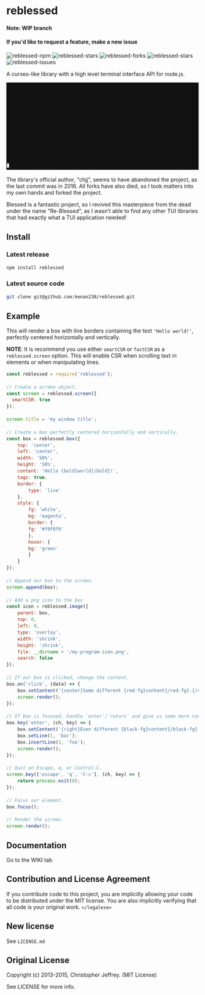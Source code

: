 # reblessed

#### Note: WIP branch

#### If you'd like to request a feature, make a new issue

![reblessed-npm](https://img.shields.io/static/v1?label=npm&message=reblessed%20on%20npm&color=orange&link=https://www.npmjs.com/package/reblessed)
![reblessed-stars](https://img.shields.io/github/stars/kenan238/reblessed)
![reblessed-forks](https://img.shields.io/github/forks/kenan238/reblessed)
![reblessed-stars](https://img.shields.io/github/license/kenan238/reblessed)
![reblessed-issues](https://img.shields.io/github/issues/kenan238/reblessed)

A curses-like library with a high level terminal interface API for node.js.

![reblessed](https://raw.githubusercontent.com/chjj/blessed/master/img/v0.1.0-3.gif)

The library's official author, "chjj", seems to have abandoned the project, as the last commit was in 2016.
All forks have also died, so I took matters into my own hands and forked the project.

Blessed is a fantastic project, so I revived this masterpiece from the dead under the name "Re-Blessed", as I wasn’t able to find any other TUI libraries that had exactly what a TUI application needed!

## Install

### Latest release

``` bash
npm install reblessed
```

### Latest source code

``` bash
git clone git@github.com:kenan238/reblessed.git
```

## Example

This will render a box with line borders containing the text `'Hello world!'`,
perfectly centered horizontally and vertically.

**NOTE**: It is recommend you use either `smartCSR` or `fastCSR` as a
`reblessed.screen` option. This will enable CSR when scrolling text in elements
or when manipulating lines.

``` js
const reblessed = require('reblessed');

// Create a screen object.
const screen = reblessed.screen({
  smartCSR: true
});

screen.title = 'my window title';

// Create a box perfectly centered horizontally and vertically.
const box = reblessed.box({
    top: 'center',
    left: 'center',
    width: '50%',
    height: '50%',
    content: 'Hello {bold}world{/bold}!',
    tags: true,
    border: {
        type: 'line'
    },
    style: {
        fg: 'white',
        bg: 'magenta',
        border: {
        fg: '#f0f0f0'
        },
        hover: {
        bg: 'green'
        }
    }
});

// Append our box to the screen.
screen.append(box);

// Add a png icon to the box
const icon = reblessed.image({
    parent: box,
    top: 0,
    left: 0,
    type: 'overlay',
    width: 'shrink',
    height: 'shrink',
    file: __dirname + '/my-program-icon.png',
    search: false
});

// If our box is clicked, change the content.
box.on('click', (data) => {
    box.setContent('{center}Some different {red-fg}content{/red-fg}.{/center}');
    screen.render();
});

// If box is focused, handle `enter`/`return` and give us some more content.
box.key('enter', (ch, key) => {
    box.setContent('{right}Even different {black-fg}content{/black-fg}.{/right}\n');
    box.setLine(1, 'bar');
    box.insertLine(1, 'foo');
    screen.render();
});

// Quit on Escape, q, or Control-C.
screen.key(['escape', 'q', 'C-c'], (ch, key) => {
    return process.exit(0);
});

// Focus our element.
box.focus();

// Render the screen.
screen.render();
```

## Documentation

Go to the WIKI tab

## Contribution and License Agreement

If you contribute code to this project, you are implicitly allowing your code
to be distributed under the MIT license. You are also implicitly verifying that
all code is your original work. `</legalese>`

## New license

See `LICENSE.md`

## Original License

Copyright (c) 2013-2015, Christopher Jeffrey. (MIT License)

See LICENSE for more info.
